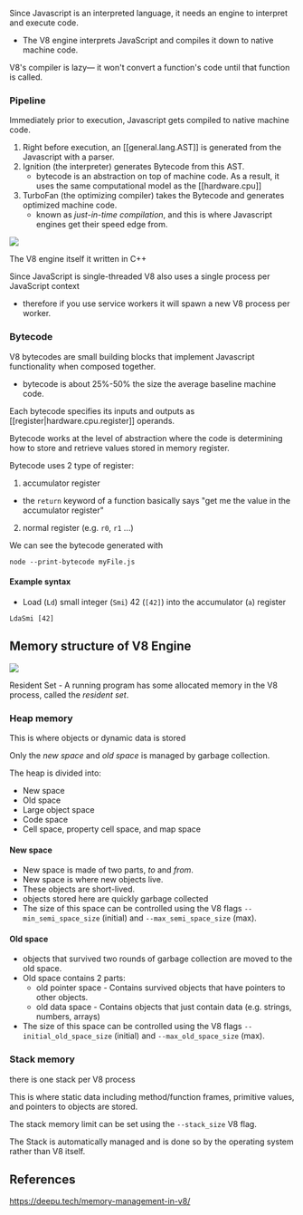 
Since Javascript is an interpreted language, it needs an engine to interpret and execute code.
- The V8 engine interprets JavaScript and compiles it down to native machine code.

V8's compiler is lazy— it won't convert a function's code until that function is called.

### Pipeline
Immediately prior to execution, Javascript gets compiled to native machine code.
1. Right before execution, an [[general.lang.AST]] is generated from the Javascript with a parser.
2. Ignition (the interpreter) generates Bytecode from this AST.
    - bytecode is an abstraction on top of machine code. As a result, it uses the same computational model as the [[hardware.cpu]]
3. TurboFan (the optimizing compiler) takes the Bytecode and generates optimized machine code.
    - known as *just-in-time compilation*, and this is where Javascript engines get their speed edge from.

![](/assets/images/2022-04-20-14-57-08.png)


The V8 engine itself it written in C++

Since JavaScript is single-threaded V8 also uses a single process per JavaScript context
- therefore if you use service workers it will spawn a new V8 process per worker.

### Bytecode
V8 bytecodes are small building blocks that implement Javascript functionality when composed together.
- bytecode is about 25%-50% the size the average baseline machine code.

Each bytecode specifies its inputs and outputs as [[register|hardware.cpu.register]] operands.

Bytecode works at the level of abstraction where the code is determining how to store and retrieve values stored in memory register.

Bytecode uses 2 type of register:
1. accumulator register
  - the `return` keyword of a function basically says "get me the value in the accumulator register"
2. normal register (e.g. `r0`, `r1` ...)

We can see the bytecode generated with
```
node --print-bytecode myFile.js
```

#### Example syntax
- Load (`Ld`) small integer (`Smi`) 42 (`[42]`) into the accumulator (`a`) register
```
LdaSmi [42]
```

## Memory structure of V8 Engine
![](/assets/images/2022-04-19-14-57-02.png)

Resident Set - A running program has some allocated memory in the V8 process, called the *resident set*.

### Heap memory
This is where objects or dynamic data is stored

Only the *new space* and *old space* is managed by garbage collection.

The heap is divided into:
- New space
- Old space
- Large object space
- Code space
- Cell space, property cell space, and map space

#### New space
- New space is made of two parts, *to* and *from*.
- New space is where new objects live. 
- These objects are short-lived.
- objects stored here are quickly garbage collected
- The size of this space can be controlled using the V8 flags `--min_semi_space_size` (initial) and `--max_semi_space_size` (max).

#### Old space
- objects that survived two rounds of garbage collection are moved to the old space.
- Old space contains 2 parts:
  - old pointer space - Contains survived objects that have pointers to other objects.
  - old data space - Contains objects that just contain data (e.g. strings, numbers, arrays)
- The size of this space can be controlled using the V8 flags `--initial_old_space_size` (initial) and `--max_old_space_size` (max).

### Stack memory
there is one stack per V8 process

This is where static data including method/function frames, primitive values, and pointers to objects are stored.

The stack memory limit can be set using the `--stack_size` V8 flag.

The Stack is automatically managed and is done so by the operating system rather than V8 itself.

## References
https://deepu.tech/memory-management-in-v8/